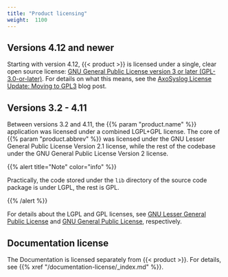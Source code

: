 ```yaml
---
title: "Product licensing"
weight:  1100
---
```

<!-- DISCLAIMER: This file is based on the syslog-ng Open Source Edition documentation https://github.com/balabit/syslog-ng-ose-guides/commit/2f4a52ee61d1ea9ad27cb4f3168b95408fddfdf2 and is used under the terms of The syslog-ng Open Source Edition Documentation License. The file has been modified by Axoflow. -->

## Versions 4.12 and newer

Starting with version 4.12, {{< product >}} is licensed under a single, clear open source license: [GNU General Public License version 3 or later (GPL-3.0-or-later)](https://spdx.org/licenses/GPL-3.0-or-later.html). For details on what this means, see the [AxoSyslog License Update: Moving to GPL3](https://axoflow.com/blog/axosyslog-syslog-ng-fork-license-change-gpl3) blog post.

## Versions 3.2 - 4.11

Between versions 3.2 and 4.11, the {{% param "product.name" %}} application was licensed under a combined LGPL+GPL license. The core of {{% param "product.abbrev" %}} was licensed under the GNU Lesser General Public License Version 2.1 license, while the rest of the codebase under the GNU General Public License Version 2 license.

{{% alert title="Note" color="info" %}}

Practically, the code stored under the `lib` directory of the source code package is under LGPL, the rest is GPL.

{{% /alert %}}

For details about the LGPL and GPL licenses, see [GNU Lesser General Public License](https://github.com/axoflow/axosyslog/blob/master/LGPL.txt) and [GNU General Public License](https://github.com/axoflow/axosyslog/blob/master/GPL.txt), respectively.

## Documentation license

The Documentation is licensed separately from {{< product >}}. For details, see {{% xref "/documentation-license/_index.md" %}}.
